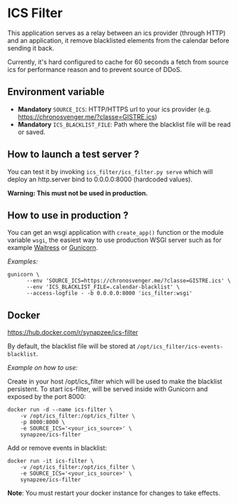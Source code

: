 # ICS Filter

This application serves as a relay between an ics provider (through HTTP) and
an application, it remove blacklisted elements from the calendar before sending
it back.

Currently, it's hard configured to cache for 60 seconds a fetch from source
ics for performance reason and to prevent source of DDoS.

## Environment variable

* **Mandatory** `SOURCE_ICS`: HTTP/HTTPS url to your ics provider (e.g.
  https://chronosvenger.me/?classe=GISTRE.ics)
* **Mandatory** `ICS_BLACKLIST_FILE`: Path where the blacklist file will be
  read or saved.

## How to launch a test server ?

You can test it by invoking `ics_filter/ics_filter.py serve` which will deploy
an http.server bind to 0.0.0.0:8000 (hardcoded values).

**Warning: This must not be used in production.**

## How to use in production ?

You can get an wsgi application with `create_app()` function or the module
variable `wsgi`, the easiest way to use production WSGI server such as for
example
[Waitress](https://docs.pylonsproject.org/projects/waitress/en/latest/index.html)
or [Gunicorn](https://gunicorn.org/#docs).

_Examples:_

```
gunicorn \
      --env 'SOURCE_ICS=https://chronosvenger.me/?classe=GISTRE.ics' \
      --env 'ICS_BLACKLIST_FILE=.calendar-blacklist' \
      --access-logfile - -b 0.0.0.0:8000 'ics_filter:wsgi'
```

## Docker

https://hub.docker.com/r/synapzee/ics-filter

By default, the blacklist file will be stored at
`/opt/ics_filter/ics-events-blacklist`.

_Example on how to use:_

Create in your host /opt/ics\_filter which will be used to make the blacklist
persistent. To start ics-filter, will be served inside with Gunicorn and
exposed by the port 8000:

```
docker run -d --name ics-filter \
    -v /opt/ics_filter:/opt/ics_filter \
    -p 8000:8000 \
    -e SOURCE_ICS='<your_ics_source>' \
    synapzee/ics-filter
```

Add or remove events in blacklist:

```
docker run -it ics-filter \
    -v /opt/ics_filter:/opt/ics_filter \
    -e SOURCE_ICS='<your_ics_source>' \
    synapzee/ics-filter
```

**Note**: You must restart your docker instance for changes to take effects.
